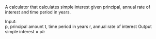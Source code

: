 A calculator that calculates simple interest given principal, annual rate of interest and time period in years.

Input:   
   p, principal amount
   t, time period in years
   r, annual rate of interest
Output
   simple interest = p*t*r


